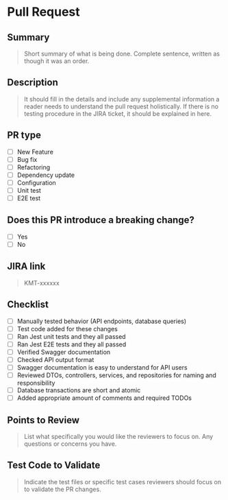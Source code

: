 # Pull Request

## Summary

> Short summary of what is being done.
> Complete sentence, written as though it was an order.

## Description

> It should fill in the details and include any supplemental information
> a reader needs to understand the pull request holistically.
> If there is no testing procedure in the JIRA ticket, it should be explained in here.

## PR type

- [ ] New Feature
- [ ] Bug fix
- [ ] Refactoring
- [ ] Dependency update
- [ ] Configuration
- [ ] Unit test
- [ ] E2E test

## Does this PR introduce a breaking change?

- [ ] Yes
- [ ] No

## JIRA link

> KMT-xxxxxx

## Checklist

- [ ] Manually tested behavior (API endpoints, database queries)
- [ ] Test code added for these changes
- [ ] Ran Jest unit tests and they all passed
- [ ] Ran Jest E2E tests and they all passed
- [ ] Verified Swagger documentation
- [ ] Checked API output format
- [ ] Swagger documentation is easy to understand for API users
- [ ] Reviewed DTOs, controllers, services, and repositories for naming and responsibility
- [ ] Database transactions are short and atomic
- [ ] Added appropriate amount of comments and required TODOs

## Points to Review

> List what specifically you would like the reviewers to focus on. Any questions or concerns you have.

## Test Code to Validate

> Indicate the test files or specific test cases reviewers should focus on to validate the PR changes.
